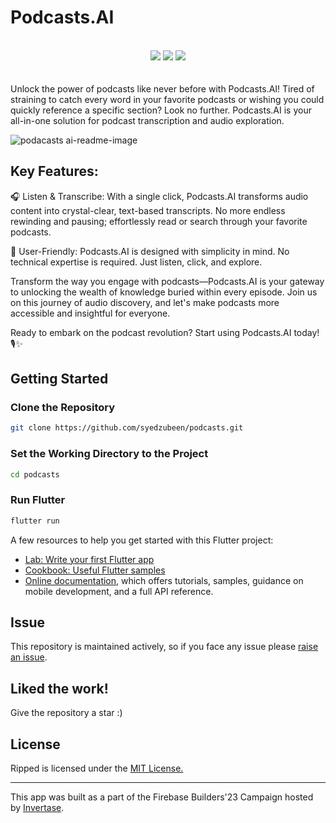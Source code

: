 # Podcasts.AI
<br>
<div align="center">
<img src="https://img.shields.io/badge/firebase-ffca28?style=for-the-badge&logo=firebase&logoColor=black" />
<img src="https://img.shields.io/badge/Dart-0175C2?style=for-the-badge&logo=dart&logoColor=white" />
<img src="https://img.shields.io/badge/Flutter-02569B?style=for-the-badge&logo=flutter&logoColor=white" />
</div>
<br><br>
Unlock the power of podcasts like never before with Podcasts.AI! Tired of straining to catch every word in your favorite podcasts or wishing you could quickly reference a specific section? Look no further. Podcasts.AI is your all-in-one solution for podcast transcription and audio exploration.

![podacasts ai-readme-image](https://github.com/syedzubeen/podcasts/assets/14253061/d8f26e0b-0b13-4a2d-9be9-40892cda5825)

## Key Features:

🎧 Listen & Transcribe: With a single click, Podcasts.AI transforms audio content into crystal-clear, text-based transcripts. No more endless rewinding and pausing; effortlessly read or search through your favorite podcasts.

🚀 User-Friendly: Podcasts.AI is designed with simplicity in mind. No technical expertise is required. Just listen, click, and explore.

Transform the way you engage with podcasts—Podcasts.AI is your gateway to unlocking the wealth of knowledge buried within every episode. Join us on this journey of audio discovery, and let's make podcasts more accessible and insightful for everyone.

Ready to embark on the podcast revolution? Start using Podcasts.AI today! 🎙️✨

## Getting Started

### Clone the Repository

```bash
git clone https://github.com/syedzubeen/podcasts.git
```

### Set the Working Directory to the Project

```bash
cd podcasts
```

### Run Flutter

```bash
flutter run
```
A few resources to help you get started with this Flutter project:

- [Lab: Write your first Flutter app](https://docs.flutter.dev/get-started/codelab)
- [Cookbook: Useful Flutter samples](https://docs.flutter.dev/cookbook)
- [Online documentation](https://docs.flutter.dev/), which offers tutorials,
samples, guidance on mobile development, and a full API reference.

## Issue
This repository is maintained actively, so if you face any issue please <a href="https://github.com/syedzubeen/ripped-mindsdb-project/issues">raise an issue</a>.

## Liked the work!
Give the repository a star :)

## License
Ripped is licensed under the  <a href="https://github.com/syedzubeen/ripped-mindsdb-project/blob/main/LICENSE">MIT License.</a>

***
This app was built as a part of the Firebase Builders'23 Campaign hosted by <a href="https://invertase.io/">Invertase</a>.

